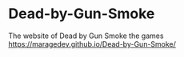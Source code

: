 # Dead-by-Gun-Smoke
The website of Dead by Gun Smoke the games
https://maragedev.github.io/Dead-by-Gun-Smoke/
